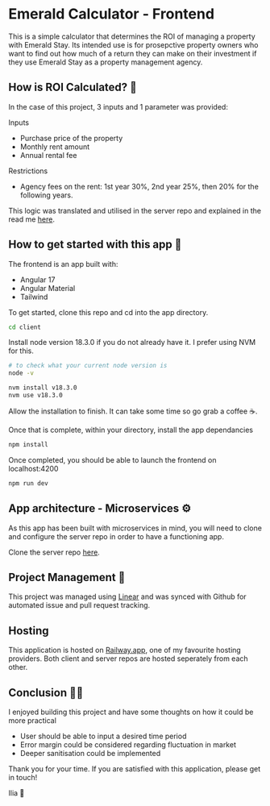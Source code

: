 # Emerald Calculator - Frontend

This is a simple calculator that determines the ROI of managing a property with Emerald Stay. Its intended use is for prosepctive property owners who want to find out how much of a return they can make on their investment if they use Emerald Stay as a property management agency.

## How is ROI Calculated? 📝

In the case of this project, 3 inputs and 1 parameter was provided:

Inputs
- Purchase price of the property
- Monthly rent amount
- Annual rental fee

Restrictions
- Agency fees on the rent: 1st year 30%, 2nd year 25%, then 20% for the following years.

This logic was translated and utilised in the server repo and explained in the read me [here](https://github.com/IliaZolas/emerald-server).

## How to get started with this app 🚩

The frontend is an app built with:

- Angular 17
- Angular Material
- Tailwind

To get started, clone this repo and cd into the app directory.

```bash
cd client
```

Install node version 18.3.0 if you do not already have it. I prefer using NVM for this.

```bash
# to check what your current node version is
node -v

nvm install v18.3.0
nvm use v18.3.0
```

Allow the installation to finish. It can take some time so go grab a coffee ☕.

Once that is complete, within your directory, install the app dependancies

```bash
npm install
```

Once completed, you should be able to launch the frontend on localhost:4200

```bash
npm run dev
```

## App architecture - Microservices ⚙️

As this app has been built with microservices in mind, you will need to clone and configure the server repo in order to have a functioning app.

Clone the server repo [here](https://github.com/IliaZolas/emerald-server).

## Project Management 🚧

This project was managed using [Linear](https://linear.app/) and was synced with Github for automated issue and pull request tracking.

## Hosting

This application is hosted on [Railway.app](https://railway.app/), one of my favourite hosting providers. Both client and server repos are hosted seperately from each other.

## Conclusion 👨‍🚀

I enjoyed building this project and have some thoughts on how it could be more practical

- User should be able to input a desired time period
- Error margin could be considered regarding fluctuation in market
- Deeper sanitisation could be implemented

Thank you for your time. If you are satisfied with this application, please get in touch!

Ilia 🍻

